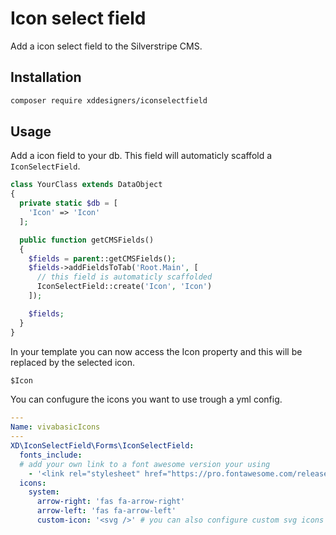 # Icon select field

Add a icon select field to the Silverstripe CMS.

## Installation

```bash
composer require xddesigners/iconselectfield
```

## Usage

Add a icon field to your db. This field will automaticly scaffold a `IconSelectField`.

```php
class YourClass extends DataObject
{
  private static $db = [
    'Icon' => 'Icon'
  ];

  public function getCMSFields()
  {
    $fields = parent::getCMSFields();
    $fields->addFieldsToTab('Root.Main', [
      // this field is automaticly scaffolded
      IconSelectField::create('Icon', 'Icon')
    ]);

    $fields;
  }
}
```

In your template you can now access the Icon property and this will be replaced by the selected icon.

```html
$Icon
```

You can confugure the icons you want to use trough a yml config.

```yml
---
Name: vivabasicIcons
---
XD\IconSelectField\Forms\IconSelectField:
  fonts_include:
  # add your own link to a font awesome version your using
    - '<link rel="stylesheet" href="https://pro.fontawesome.com/releases/v5.12.1/css/all.css" crossorigin="anonymous">'
  icons:
    system:
      arrow-right: 'fas fa-arrow-right'
      arrow-left: 'fas fa-arrow-left'
      custom-icon: '<svg />' # you can also configure custom svg icons
```
